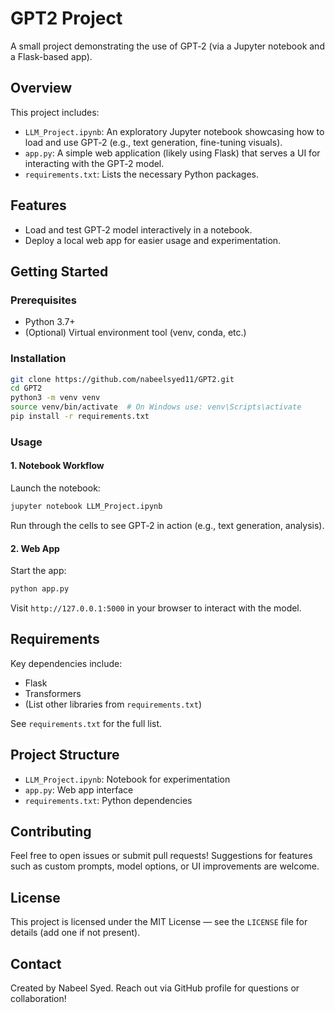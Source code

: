# GPT2 Project

A small project demonstrating the use of GPT‑2 (via a Jupyter notebook and a Flask-based app).

## Overview

This project includes:

- `LLM_Project.ipynb`: An exploratory Jupyter notebook showcasing how to load and use GPT‑2 (e.g., text generation, fine-tuning visuals).
- `app.py`: A simple web application (likely using Flask) that serves a UI for interacting with the GPT‑2 model.
- `requirements.txt`: Lists the necessary Python packages.

## Features

- Load and test GPT‑2 model interactively in a notebook.
- Deploy a local web app for easier usage and experimentation.

## Getting Started

### Prerequisites

- Python 3.7+
- (Optional) Virtual environment tool (venv, conda, etc.)

### Installation

```bash
git clone https://github.com/nabeelsyed11/GPT2.git
cd GPT2
python3 -m venv venv
source venv/bin/activate  # On Windows use: venv\Scripts\activate
pip install -r requirements.txt
```

### Usage

#### 1. Notebook Workflow

Launch the notebook:

```bash
jupyter notebook LLM_Project.ipynb
```

Run through the cells to see GPT‑2 in action (e.g., text generation, analysis).

#### 2. Web App

Start the app:

```bash
python app.py
```

Visit `http://127.0.0.1:5000` in your browser to interact with the model.

## Requirements

Key dependencies include:

- Flask
- Transformers
- (List other libraries from `requirements.txt`)

See `requirements.txt` for the full list.

## Project Structure

- `LLM_Project.ipynb`: Notebook for experimentation  
- `app.py`: Web app interface  
- `requirements.txt`: Python dependencies

## Contributing

Feel free to open issues or submit pull requests! Suggestions for features such as custom prompts, model options, or UI improvements are welcome.

## License

This project is licensed under the MIT License — see the `LICENSE` file for details (add one if not present).

## Contact

Created by Nabeel Syed. Reach out via GitHub profile for questions or collaboration!
